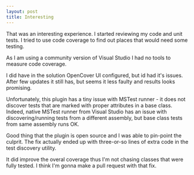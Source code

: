 ```yaml
---
layout: post
title: Interesting
---
```


That was an interesting experience. I started reviewing my code and unit tests.
I tried to use code coverage to find out places that would need some testing.

As I am using a community version of Visual Studio I had no tools to measure code coverage.

I did have in the solution OpenCover UI configured, but id had it's issues. After few updates it still has, but seems it less faulty and results looks promising.

Unfortunately, this plugin has a tiny issue with MSTest runner - it does not discover tests that are marked with proper attributes in a base class.
Indeed, native MSTest runner from Visual Studio has an issue with discovering/running tests from a different assembly, but base class tests from same assembly runs OK.

Good thing that the plugin is open source and I was able to pin-point the culprit. The fix actually ended up with three-or-so lines of extra code in the test discovery utility.

It did improve the overal coverage thus I'm not chasing classes that were fully tested. I think I'm gonna make a pull request with that fix.